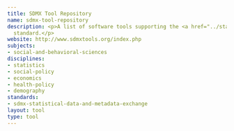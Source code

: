 ```yaml
---
title: SDMX Tool Repository
name: sdmx-tool-repository
description: <p>A list of software tools supporting the <a href="../standards/sdmx-statistical-data-and-metadata-exchange.html">SDMX</a>
  standard.</p>
website: http://www.sdmxtools.org/index.php
subjects:
- social-and-behavioral-sciences
disciplines:
- statistics
- social-policy
- economics
- health-policy
- demography
standards:
- sdmx-statistical-data-and-metadata-exchange
layout: tool
type: tool
---
```


